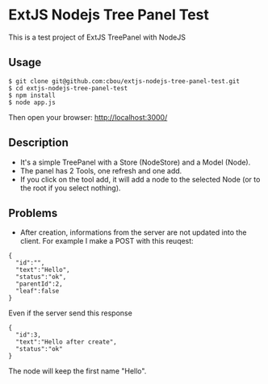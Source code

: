 ExtJS Nodejs Tree Panel Test
============================

This is a test project of ExtJS TreePanel with NodeJS

Usage
---

    $ git clone git@github.com:cbou/extjs-nodejs-tree-panel-test.git
    $ cd extjs-nodejs-tree-panel-test
    $ npm install
    $ node app.js
    
Then open your browser: [http://localhost:3000/](http://localhost:3000/)
    
Description
---

* It's a simple TreePanel with a Store (NodeStore) and a Model (Node).
* The panel has 2 Tools, one refresh and one add.
* If you click on the tool add, it will add a node to the selected Node (or to the root if you select nothing).

Problems
---

* After creation, informations from the server are not updated into the client. For example I make a POST with this reuqest: 

```
{
  "id":"",
  "text":"Hello",
  "status":"ok",
  "parentId":2,
  "leaf":false
}
```

Even if the server send this response

```
{
  "id":3,
  "text":"Hello after create",
  "status":"ok"
}
```

The node will keep the first name "Hello".